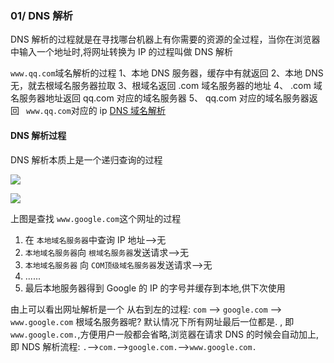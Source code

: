 <!-- @format -->

### 01/ DNS 解析

DNS 解析的过程就是在寻找哪台机器上有你需要的资源的全过程，当你在浏览器中输入一个地址时,将网址转换为 IP 的过程叫做 DNS 解析

`www.qq.com`域名解析的过程
1、本地 DNS 服务器，缓存中有就返回
2、本地 DNS 无，就去根域名服务器拉取
3、根域名返回 .com 域名服务器的地址
4、 .com 域名服务器地址返回 qq.com 对应的域名服务器
5、 qq.com 对应的域名服务器返回 ` www.qq.com`对应的 ip
[DNS 域名解析](https://www.cnblogs.com/crazylqy/p/7110357.html)

#### DNS 解析过程

DNS 解析本质上是一个递归查询的过程

![](https://raw.githubusercontent.com/tengyuanOasis/image/master/202202171403053.jpeg)

![](https://raw.githubusercontent.com/tengyuanOasis/image/master/202202171401104.png)

上图是查找 `www.google.com`这个网址的过程

1. 在 `本地域名服务器`中查询 IP 地址-->无
2. `本地域名服务器`向 `根域名服务器`发送请求-->无
3. `本地域名服务器` 向 `COM顶级域名服务器`发送请求-->无
4. ......
5. 最后本地服务器得到 Google 的 IP 的字号并缓存到本地,供下次使用

由上可以看出网址解析是一个 从右到左的过程:
`com` --> `google.com` --> `www.google.com`
根域名服务器呢?
默认情况下所有网址最后一位都是. , 即 `www.google.com.`,方便用户一般都会省略,浏览器在请求 DNS 的时候会自动加上,
即 NDS 解析流程:
`.`-->`com.`-->`google.com.`-->`www.google.com.`
